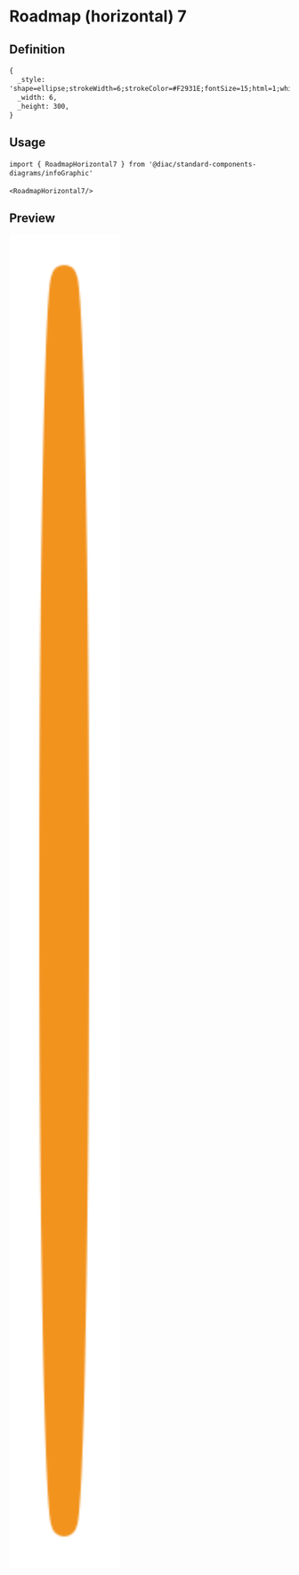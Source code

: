# Roadmap (horizontal) 7

## Definition

```
{
  _style: 'shape=ellipse;strokeWidth=6;strokeColor=#F2931E;fontSize=15;html=1;whiteSpace=wrap;fontStyle=1;fontColor=#F2931E;',
  _width: 6,
  _height: 300,
}
```

## Usage

```
import { RoadmapHorizontal7 } from '@diac/standard-components-diagrams/infoGraphic'

<RoadmapHorizontal7/>
```

## Preview

<img src="./roadmap-horizontal-7.png" width="200"/>
